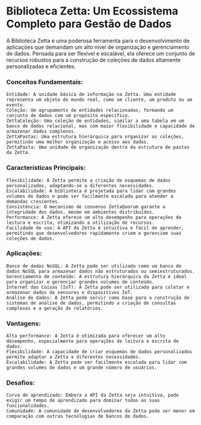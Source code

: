 # Biblioteca Zetta: Um Ecossistema Completo para Gestão de Dados

A Biblioteca Zetta é uma poderosa ferramenta para o desenvolvimento de aplicações que demandam um alto nível de organização e gerenciamento de dados. Pensada para ser flexível e escalável, ela oferece um conjunto de recursos robustos para a construção de coleções de dados altamente personalizadas e eficientes.

### Conceitos Fundamentais:

    Entidade: A unidade básica de informação na Zetta. Uma entidade representa um objeto do mundo real, como um cliente, um produto ou um evento.
    Coleção: Um agrupamento de entidades relacionadas, formando um conjunto de dados com um propósito específico.
    ZettaColeção: Uma coleção de entidades, similar a uma tabela em um banco de dados relacional, mas com maior flexibilidade e capacidade de armazenar dados complexos.
    ZettaPastas: Uma estrutura hierárquica para organizar as coleções, permitindo uma melhor organização e acesso aos dados.
    ZettaPasta: Uma unidade de organização dentro da estrutura de pastas da Zetta.

### Características Principais:

    Flexibilidade: A Zetta permite a criação de esquemas de dados personalizados, adaptando-se a diferentes necessidades.
    Escalabilidade: A biblioteca é projetada para lidar com grandes volumes de dados e pode ser facilmente escalada para atender a demandas crescentes.
    Consistência: O mecanismo de consenso ZettaQuorum garante a integridade dos dados, mesmo em ambientes distribuídos.
    Performance: A Zetta oferece um alto desempenho para operações de leitura e escrita, otimizando a utilização de recursos.
    Facilidade de uso: A API da Zetta é intuitiva e fácil de aprender, permitindo que desenvolvedores rapidamente criem e gerenciem suas coleções de dados.

### Aplicações:

    Banco de dados NoSQL: A Zetta pode ser utilizada como um banco de dados NoSQL para armazenar dados não estruturados ou semiestruturados.
    Gerenciamento de conteúdo: A estrutura hierárquica da Zetta é ideal para organizar e gerenciar grandes volumes de conteúdo.
    Internet das Coisas (IoT): A Zetta pode ser utilizada para coletar e armazenar dados de sensores e dispositivos IoT.
    Análise de dados: A Zetta pode servir como base para a construção de sistemas de análise de dados, permitindo a criação de consultas complexas e a geração de relatórios.

### Vantagens:

    Alta performance: A Zetta é otimizada para oferecer um alto desempenho, especialmente para operações de leitura e escrita de dados.
    Flexibilidade: A capacidade de criar esquemas de dados personalizados permite adaptar a Zetta a diferentes necessidades.
    Escalabilidade: A Zetta pode ser facilmente escalada para lidar com grandes volumes de dados e um grande número de usuários.

### Desafios:

    Curva de aprendizado: Embora a API da Zetta seja intuitiva, pode exigir um tempo de aprendizado para dominar todas as suas funcionalidades.
    Comunidade: A comunidade de desenvolvedores da Zetta pode ser menor em comparação com outras tecnologias de bancos de dados.
